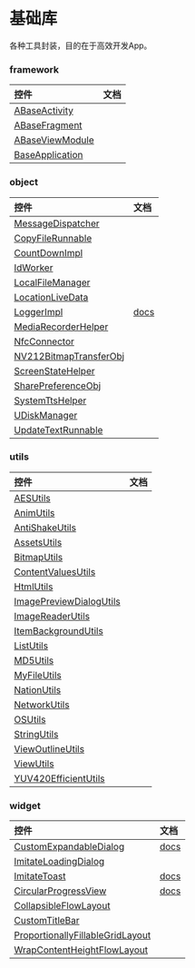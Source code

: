 # 基础库

各种工具封装，目的在于高效开发App。

### framework
| 控件 | 文档 |
|:---|:---|
|[ABaseActivity](/basicLibrary/src/main/java/jsc/org/lib/basic/framework/ABaseActivity.java)||
|[ABaseFragment](/basicLibrary/src/main/java/jsc/org/lib/basic/framework/ABaseFragment.java)||
|[ABaseViewModule](/basicLibrary/src/main/java/jsc/org/lib/basic/framework/ABaseViewModule.java)||
|[BaseApplication](/basicLibrary/src/main/java/jsc/org/lib/basic/framework/BaseApplication.java)||

### object
| 控件 | 文档 |
|:---|:---|
|[MessageDispatcher](/basicLibrary/src/main/java/jsc/org/lib/basic/object/event/MessageDispatcher.java)||
|[CopyFileRunnable](/basicLibrary/src/main/java/jsc/org/lib/basic/object/CopyFileRunnable.java)||
|[CountDownImpl](/basicLibrary/src/main/java/jsc/org/lib/basic/object/CountDownImpl.java)||
|[IdWorker](/basicLibrary/src/main/java/jsc/org/lib/basic/object/IdWorker.java)||
|[LocalFileManager](/basicLibrary/src/main/java/jsc/org/lib/basic/object/LocalFileManager.java)||
|[LocationLiveData](/basicLibrary/src/main/java/jsc/org/lib/basic/object/LocationLiveData.java)||
|[LoggerImpl](/basicLibrary/src/main/java/jsc/org/lib/basic/object/LoggerImpl.java)|[docs](/docs/LoggerImpl.md)|
|[MediaRecorderHelper](/basicLibrary/src/main/java/jsc/org/lib/basic/object/MediaRecorderHelper.java)||
|[NfcConnector](/basicLibrary/src/main/java/jsc/org/lib/basic/object/NfcConnector.java)||
|[NV212BitmapTransferObj](/basicLibrary/src/main/java/jsc/org/lib/basic/object/NV212BitmapTransferObj.java)||
|[ScreenStateHelper](/basicLibrary/src/main/java/jsc/org/lib/basic/object/ScreenStateHelper.java)||
|[SharePreferenceObj](/basicLibrary/src/main/java/jsc/org/lib/basic/object/SharePreferenceObj.java)||
|[SystemTtsHelper](/basicLibrary/src/main/java/jsc/org/lib/basic/object/SystemTtsHelper.java)||
|[UDiskManager](/basicLibrary/src/main/java/jsc/org/lib/basic/object/UDiskManager.java)||
|[UpdateTextRunnable](/basicLibrary/src/main/java/jsc/org/lib/basic/object/UpdateTextRunnable.java)|| 

### utils
| 控件 | 文档 |
|:---|:---|
|[AESUtils](/basicLibrary/src/main/java/jsc/org/lib/basic/utils/AESUtils.java)||
|[AnimUtils](/basicLibrary/src/main/java/jsc/org/lib/basic/utils/AnimUtils.java)||
|[AntiShakeUtils](/basicLibrary/src/main/java/jsc/org/lib/basic/utils/AntiShakeUtils.java)||
|[AssetsUtils](/basicLibrary/src/main/java/jsc/org/lib/basic/utils/AssetsUtils.java)||
|[BitmapUtils](/basicLibrary/src/main/java/jsc/org/lib/basic/utils/BitmapUtils.java)||
|[ContentValuesUtils](/basicLibrary/src/main/java/jsc/org/lib/basic/utils/ContentValuesUtils.java)||
|[HtmlUtils](/basicLibrary/src/main/java/jsc/org/lib/basic/utils/HtmlUtils.java)||
|[ImagePreviewDialogUtils](/basicLibrary/src/main/java/jsc/org/lib/basic/utils/ImagePreviewDialogUtils.java)||
|[ImageReaderUtils](/basicLibrary/src/main/java/jsc/org/lib/basic/utils/ImageReaderUtils.java)||
|[ItemBackgroundUtils](/basicLibrary/src/main/java/jsc/org/lib/basic/utils/ItemBackgroundUtils.java)||
|[ListUtils](/basicLibrary/src/main/java/jsc/org/lib/basic/utils/ListUtils.java)||
|[MD5Utils](/basicLibrary/src/main/java/jsc/org/lib/basic/utils/MD5Utils.java)||
|[MyFileUtils](/basicLibrary/src/main/java/jsc/org/lib/basic/utils/MyFileUtils.java)||
|[NationUtils](/basicLibrary/src/main/java/jsc/org/lib/basic/utils/NationUtils.java)||
|[NetworkUtils](/basicLibrary/src/main/java/jsc/org/lib/basic/utils/NetworkUtils.java)||
|[OSUtils](/basicLibrary/src/main/java/jsc/org/lib/basic/utils/OSUtils.java)||
|[StringUtils](/basicLibrary/src/main/java/jsc/org/lib/basic/utils/StringUtils.java)||
|[ViewOutlineUtils](/basicLibrary/src/main/java/jsc/org/lib/basic/utils/ViewOutlineUtils.java)||
|[ViewUtils](/basicLibrary/src/main/java/jsc/org/lib/basic/utils/ViewUtils.java)||
|[YUV420EfficientUtils](/basicLibrary/src/main/java/jsc/org/lib/basic/utils/YUV420EfficientUtils.java)||

### widget
| 控件 | 文档 |
|:---|:---|
|[CustomExpandableDialog](/basicLibrary/src/main/java/jsc/org/lib/basic/widget/dialog/CustomExpandableDialog.java)|[docs](/docs/CustomExpandableDialog.md)|
|[ImitateLoadingDialog](/basicLibrary/src/main/java/jsc/org/lib/basic/widget/imitate/ImitateLoadingDialog.java)||
|[ImitateToast](/basicLibrary/src/main/java/jsc/org/lib/basic/widget/imitate/ImitateToast.java)|[docs](/docs/ImitateToast.md)|
|[CircularProgressView](/basicLibrary/src/main/java/jsc/org/lib/basic/widget/CircularProgressView.java)|[docs](/docs/CircularProgressView.md)|
|[CollapsibleFlowLayout](/basicLibrary/src/main/java/jsc/org/lib/basic/widget/CollapsibleFlowLayout.java)||
|[CustomTitleBar](/basicLibrary/src/main/java/jsc/org/lib/basic/widget/CustomTitleBar.java)||
|[ProportionallyFillableGridLayout](/basicLibrary/src/main/java/jsc/org/lib/basic/widget/ProportionallyFillableGridLayout.java)||
|[WrapContentHeightFlowLayout](/basicLibrary/src/main/java/jsc/org/lib/basic/widget/WrapContentHeightFlowLayout.java)||

